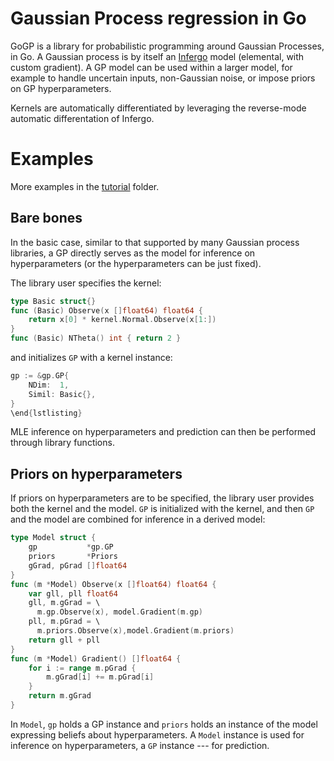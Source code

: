 # Gaussian Process regression in Go

GoGP is a library for probabilistic programming around Gaussian Processes,
in Go. A Gaussian process is by itself an [Infergo](http://infergo.org)
model (elemental, with custom gradient). A GP model can be used within
a larger model, for example to handle uncertain inputs, non-Gaussian
noise, or impose priors on GP hyperparameters.

Kernels are automatically differentiated by leveraging the reverse-mode
automatic differentation of Infergo.

# Examples

More examples in the [tutorial](tutoral/) folder.

## Bare bones

In the basic case, similar to that supported by many Gaussian
process libraries, a GP directly serves as the model for
inference on hyperparameters (or the hyperparameters can be just
fixed).

The library user specifies the kernel:
```Go
type Basic struct{}
func (Basic) Observe(x []float64) float64 {
    return x[0] * kernel.Normal.Observe(x[1:])
}
func (Basic) NTheta() int { return 2 }
```
and initializes `GP` with a kernel instance:
```Go
gp := &gp.GP{
    NDim:  1,
    Simil: Basic{},
}
\end{lstlisting}
```

MLE inference on hyperparameters and prediction can then be performed
through library functions.

## Priors on hyperparameters

If priors on hyperparameters are to be specified, the library
user provides both the kernel and the model.  `GP` is
initialized with the kernel, and then `GP` and the
model are combined for inference in a derived model:
```Go
type Model struct {
    gp           *gp.GP
    priors       *Priors
    gGrad, pGrad []float64
}
func (m *Model) Observe(x []float64) float64 {
    var gll, pll float64
    gll, m.gGrad = \
      m.gp.Observe(x), model.Gradient(m.gp)
    pll, m.pGrad = \
      m.priors.Observe(x),model.Gradient(m.priors)
    return gll + pll
}
func (m *Model) Gradient() []float64 {
	for i := range m.pGrad {
		m.gGrad[i] += m.pGrad[i]
	}
	return m.gGrad
}
```
In `Model`, `gp` holds a GP
instance and `priors` holds an instance of the model
expressing beliefs about hyperparameters. A `Model`
instance is used for inference on hyperparameters, a
`GP` instance --- for prediction.
